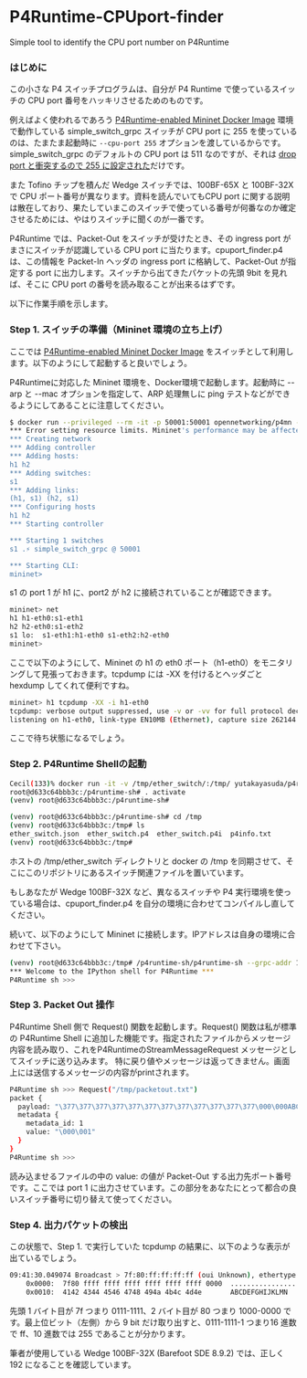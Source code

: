 # P4Runtime-CPUport-finder
Simple tool to identify the CPU port number on P4Runtime

### はじめに

この小さな P4 スイッチプログラムは、自分が P4 Runtime で使っているスイッチの CPU port 番号をハッキリさせるためのものです。

例えばよく使われるであろう [P4Runtime-enabled Mininet Docker Image](https://hub.docker.com/r/opennetworking/p4mn) 環境で動作している simple_switch_grpc スイッチが CPU port に 255 を使っているのは、たまたま起動時に `--cpu-port 255` オプションを渡しているからです。simple_switch_grpc のデフォルトの CPU port は 511 なのですが、それは [drop port と衝突するので 255 に設定された](https://github.com/p4lang/behavioral-model/issues/831)だけです。

また Tofino チップを積んだ Wedge スイッチでは、100BF-65X と 100BF-32X で CPU ポート番号が異なります。資料を読んでいてもCPU port に関する説明は散在しており、果たしていまこのスイッチで使っている番号が何番なのか確定させるためには、やはりスイッチに聞くのが一番です。

P4Runtime では、Packet-Out をスイッチが受けたとき、その ingress port がまさにスイッチが認識している CPU port に当たります。cpuport_finder.p4 は、この情報を Packet-In ヘッダの ingress port に格納して、Packet-Out が指定する port に出力します。スイッチから出てきたパケットの先頭 9bit を見れば、そこに CPU port の番号を読み取ることが出来るはずです。

以下に作業手順を示します。

### Step 1. スイッチの準備（Mininet 環境の立ち上げ）

ここでは [P4Runtime-enabled Mininet Docker Image](https://hub.docker.com/r/opennetworking/p4mn) をスイッチとして利用します。以下のようにして起動すると良いでしょう。

P4Runtimeに対応した Mininet 環境を、Docker環境で起動します。起動時に --arp と --mac オプションを指定して、ARP 処理無しに ping テストなどができるようにしてあることに注意してください。

```bash
$ docker run --privileged --rm -it -p 50001:50001 opennetworking/p4mn --arp --topo single,2 --mac
*** Error setting resource limits. Mininet's performance may be affected.
*** Creating network
*** Adding controller
*** Adding hosts:
h1 h2 
*** Adding switches:
s1 
*** Adding links:
(h1, s1) (h2, s1) 
*** Configuring hosts
h1 h2 
*** Starting controller

*** Starting 1 switches
s1 .⚡️ simple_switch_grpc @ 50001

*** Starting CLI:
mininet>
```

s1 の port 1 が h1 に、port2 が h2 に接続されていることが確認できます。

```bash
mininet> net
h1 h1-eth0:s1-eth1
h2 h2-eth0:s1-eth2
s1 lo:  s1-eth1:h1-eth0 s1-eth2:h2-eth0
mininet> 
```

ここで以下のようにして、Mininet の h1 の eth0 ポート（h1-eth0）をモニタリングして見張っておきます。tcpdump には -XX を付けるとヘッダごと hexdump してくれて便利ですね。

```bash
mininet> h1 tcpdump -XX -i h1-eth0
tcpdump: verbose output suppressed, use -v or -vv for full protocol decode
listening on h1-eth0, link-type EN10MB (Ethernet), capture size 262144 bytes
```
ここで待ち状態になるでしょう。

### Step 2. P4Runtime Shellの起動

```bash
Cecil(133)% docker run -it -v /tmp/ether_switch/:/tmp/ yutakayasuda/p4runtime-shell-dev /bin/bash
root@d633c64bbb3c:/p4runtime-sh# . activate 
(venv) root@d633c64bbb3c:/p4runtime-sh# 

(venv) root@d633c64bbb3c:/p4runtime-sh# cd /tmp
(venv) root@d633c64bbb3c:/tmp# ls
ether_switch.json  ether_switch.p4  ether_switch.p4i  p4info.txt
(venv) root@d633c64bbb3c:/tmp# 
```
ホストの /tmp/ether_switch ディレクトリと docker の /tmp を同期させて、そこにこのリポジトリにあるスイッチ関連ファイルを置いています。

もしあなたが Wedge 100BF-32X など、異なるスイッチや P4 実行環境を使っている場合は、cpuport_finder.p4 を自分の環境に合わせてコンパイルし直してください。

続いて、以下のようにして Mininet に接続します。IPアドレスは自身の環境に合わせて下さい。

```bash
(venv) root@d633c64bbb3c:/tmp# /p4runtime-sh/p4runtime-sh --grpc-addr 192.168.XX.XX:50001 --device-id 1 --election-id 0,1 --config p4info.txt,ether_switch.json
*** Welcome to the IPython shell for P4Runtime ***
P4Runtime sh >>>
```

### Step 3. Packet Out 操作

P4Runtime Shell 側で Request() 関数を起動します。Request() 関数は私が標準の P4Runtime Shell に追加した機能です。指定されたファイルからメッセージ内容を読み取り、これをP4RuntimeのStreamMessageRequest メッセージとしてスイッチに送り込みます。
特に戻り値やメッセージは返ってきません。画面上には送信するメッセージの内容がprintされます。

```bash
P4Runtime sh >>> Request("/tmp/packetout.txt")                                                                                             
packet {
  payload: "\377\377\377\377\377\377\377\377\377\377\377\377\000\000ABCDEFGHIJKLMN"
  metadata {
    metadata_id: 1
    value: "\000\001"
  }
}
P4Runtime sh >>> 
```

読み込ませるファイルの中の value: の値が Packet-Out する出力先ポート番号です。ここでは port 1 に出力させています。この部分をあなたにとって都合の良いスイッチ番号に切り替えて使ってください。

### Step 4. 出力パケットの検出

この状態で、Step 1. で実行していた tcpdump の結果に、以下のような表示が出ているでしょう。
```bash
09:41:30.049074 Broadcast > 7f:80:ff:ff:ff:ff (oui Unknown), ethertype Unknown (0xffff), length 30: 
	0x0000:  7f80 ffff ffff ffff ffff ffff ffff 0000  ................
	0x0010:  4142 4344 4546 4748 494a 4b4c 4d4e       ABCDEFGHIJKLMN
```

先頭 1 バイト目が 7f つまり 0111-1111、2 バイト目が 80 つまり 1000-0000 です。最上位ビット（左側）から 9 bit だけ取り出すと、0111-1111-1 つまり16 進数で ff、10 進数では 255 であることが分かります。

筆者が使用している Wedge 100BF-32X (Barefoot SDE 8.9.2) では、正しく 192 になることを確認しています。



